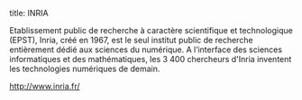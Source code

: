 title: INRIA

Etablissement public de recherche à caractère scientifique et technologique (EPST), Inria, créé en 1967, est le seul institut public de recherche entièrement dédié aux sciences du numérique. A l’interface des sciences informatiques et des mathématiques, les 3 400 chercheurs d'Inria inventent les technologies numériques de demain.

http://www.inria.fr/
